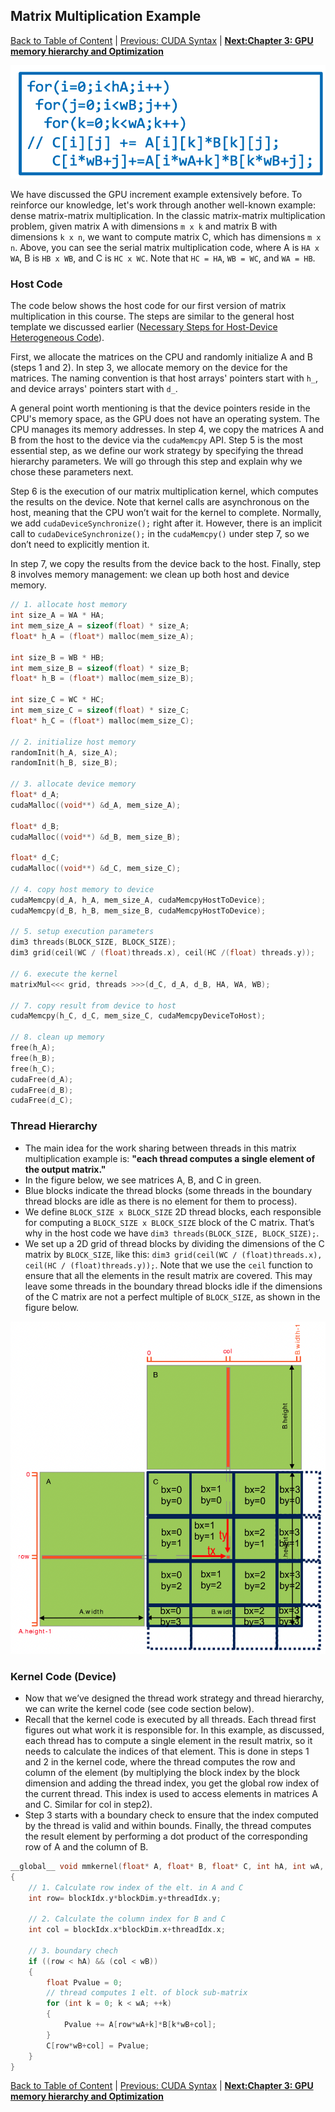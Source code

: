 ## Matrix Multiplication Example
[Back to Table of Content](../../Readme.md) | [Previous: CUDA Syntax](5.cuda_syntax.md) | **[Next:Chapter 3: GPU memory hierarchy and Optimization](../Chapter%203:/introduction.md)**

![Matmul-img](./imgs/serial-matmul.png)

We have discussed the GPU increment example extensively before. To reinforce our knowledge, let's work through another well-known example: dense matrix-matrix multiplication. In the classic matrix-matrix multiplication problem, given matrix A with dimensions `m x k` and matrix B with dimensions `k x n`, we want to compute matrix C, which has dimensions `m x n`. Above, you can see the serial matrix multiplication code, where A is `HA x WA`, B is `HB x WB`, and C is `HC x WC`. Note that `HC = HA`, `WB = WC`, and `WA = HB`.

### Host Code

The code below shows the host code for our first version of matrix multiplication in this course. The steps are similar to the general host template we discussed earlier ([Necessary Steps for Host-Device Heterogeneous Code](4.steps_Host_Device_Code.md)).

First, we allocate the matrices on the CPU and randomly initialize A and B (steps 1 and 2). In step 3, we allocate memory on the device for the matrices. The naming convention is that host arrays' pointers start with `h_`, and device arrays' pointers start with `d_`.

A general point worth mentioning is that the device pointers reside in the CPU's memory space, as the GPU does not have an operating system. The CPU manages its memory addresses. In step 4, we copy the matrices A and B from the host to the device via the `cudaMemcpy` API. Step 5 is the most essential step, as we define our work strategy by specifying the thread hierarchy parameters. We will go through this step and explain why we chose these parameters next.

Step 6 is the execution of our matrix multiplication kernel, which computes the results on the device. Note that kernel calls are asynchronous on the host, meaning that the CPU won’t wait for the kernel to complete. Normally, we add `cudaDeviceSynchronize();` right after it. However, there is an implicit call to `cudaDeviceSynchronize();` in the `cudaMemcpy()` under step 7, so we don’t need to explicitly mention it.

In step 7, we copy the results from the device back to the host. Finally, step 8 involves memory management: we clean up both host and device memory.


```c
// 1. allocate host memory
int size_A = WA * HA; 
int mem_size_A = sizeof(float) * size_A;
float* h_A = (float*) malloc(mem_size_A);

int size_B = WB * HB; 
int mem_size_B = sizeof(float) * size_B;
float* h_B = (float*) malloc(mem_size_B);

int size_C = WC * HC; 
int mem_size_C = sizeof(float) * size_C;
float* h_C = (float*) malloc(mem_size_C);

// 2. initialize host memory
randomInit(h_A, size_A); 
randomInit(h_B, size_B);

// 3. allocate device memory
float* d_A; 
cudaMalloc((void**) &d_A, mem_size_A);

float* d_B; 
cudaMalloc((void**) &d_B, mem_size_B);

float* d_C; 
cudaMalloc((void**) &d_C, mem_size_C);

// 4. copy host memory to device
cudaMemcpy(d_A, h_A, mem_size_A, cudaMemcpyHostToDevice);
cudaMemcpy(d_B, h_B, mem_size_B, cudaMemcpyHostToDevice);

// 5. setup execution parameters
dim3 threads(BLOCK_SIZE, BLOCK_SIZE);
dim3 grid(ceil(WC / (float)threads.x), ceil(HC /(float) threads.y));

// 6. execute the kernel
matrixMul<<< grid, threads >>>(d_C, d_A, d_B, HA, WA, WB);

// 7. copy result from device to host
cudaMemcpy(h_C, d_C, mem_size_C, cudaMemcpyDeviceToHost);

// 8. clean up memory
free(h_A); 
free(h_B); 
free(h_C);
cudaFree(d_A); 
cudaFree(d_B); 
cudaFree(d_C);
```

### Thread Hierarchy

- The main idea for the work sharing between threads in this matrix multiplication example is: **"each thread computes a single element of the output matrix."**
- In the figure below, we see matrices A, B, and C in green.
- Blue blocks indicate the thread blocks (some threads in the boundary thread blocks are idle as there is no element for them to process).
- We define `BLOCK_SIZE x BLOCK_SIZE` 2D thread blocks, each responsible for computing a `BLOCK_SIZE x BLOCK_SIZE` block of the C matrix. That’s why in the host code we have `dim3 threads(BLOCK_SIZE, BLOCK_SIZE);`.
- We set up a 2D grid of thread blocks by dividing the dimensions of the C matrix by `BLOCK_SIZE`, like this: `dim3 grid(ceil(WC / (float)threads.x), ceil(HC / (float)threads.y));`. Note that we use the `ceil` function to ensure that all the elements in the result matrix are covered. This may leave some threads in the boundary thread blocks idle if the dimensions of the C matrix are not a perfect multiple of `BLOCK_SIZE`, as shown in the figure below.

![Matmul-img](./imgs/matmul-img.png)

### Kernel Code (Device)

- Now that we’ve designed the thread work strategy and thread hierarchy, we can write the kernel code (see code section below).
- Recall that the kernel code is executed by all threads. Each thread first figures out what work it is responsible for. In this example, as discussed, each thread has to compute a single element in the result matrix, so it needs to calculate the indices of that element. This is done in steps 1 and 2 in the kernel code, where the thread computes the row and column of the element (by multiplying the block index by the block dimension and adding the thread index, you get the global row index of the current thread. This index is used to access elements in matrices A and C. Similar for col in step2).
- Step 3 starts with a boundary check to ensure that the index computed by the thread is valid and within bounds. Finally, the thread computes the result element by performing a dot product of the corresponding row of A and the column of B.



```c
__global__ void mmkernel(float* A, float* B, float* C, int hA, int wA, int wB)
{
    // 1. Calculate row index of the elt. in A and C
    int row= blockIdx.y*blockDim.y+threadIdx.y;

    // 2. Calculate the column index for B and C
    int col = blockIdx.x*blockDim.x+threadIdx.x;

    // 3. boundary chech
    if ((row < hA) && (col < wB))
    { 
        float Pvalue = 0;
        // thread computes 1 elt. of block sub-matrix
        for (int k = 0; k < wA; ++k)
        { 
            Pvalue += A[row*wA+k]*B[k*wB+col]; 
        }
        C[row*wB+col] = Pvalue;
    }
}
```

[Back to Table of Content](../../Readme.md) | [Previous: CUDA Syntax](5.cuda_syntax.md) | **[Next:Chapter 3: GPU memory hierarchy and Optimization](../Chapter%203:/introduction.md)**
